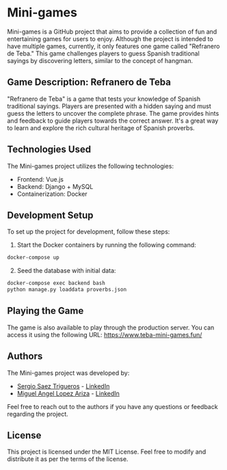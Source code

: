 # Mini-games

Mini-games is a GitHub project that aims to provide a collection of fun and entertaining games for users to enjoy. Although the project is intended to have multiple games, currently, it only features one game called "Refranero de Teba." This game challenges players to guess Spanish traditional sayings by discovering letters, similar to the concept of hangman.

## Game Description: Refranero de Teba

"Refranero de Teba" is a game that tests your knowledge of Spanish traditional sayings. Players are presented with a hidden saying and must guess the letters to uncover the complete phrase. The game provides hints and feedback to guide players towards the correct answer. It's a great way to learn and explore the rich cultural heritage of Spanish proverbs.

## Technologies Used

The Mini-games project utilizes the following technologies:

- Frontend: Vue.js
- Backend: Django + MySQL
- Containerization: Docker

## Development Setup

To set up the project for development, follow these steps:

1. Start the Docker containers by running the following command:

```bash
docker-compose up
```

2. Seed the database with initial data:

```bash
docker-compose exec backend bash
python manage.py loaddata proverbs.json
```

## Playing the Game

The game is also available to play through the production server. You can access it using the following URL: https://www.teba-mini-games.fun/

## Authors

The Mini-games project was developed by:

- [Sergio Saez Trigueros](https://github.com/Sergiosaezz) - [LinkedIn](https://www.linkedin.com/in/sergio-sáez-trigueros-59bb77230)
- [Miguel Angel Lopez Ariza](https://github.com/migueLopez13) - [LinkedIn](https://www.linkedin.com/in/miguel-ángel-lópez-ariza)

Feel free to reach out to the authors if you have any questions or feedback regarding the project.

## License

This project is licensed under the MIT License. Feel free to modify and distribute it as per the terms of the license.
